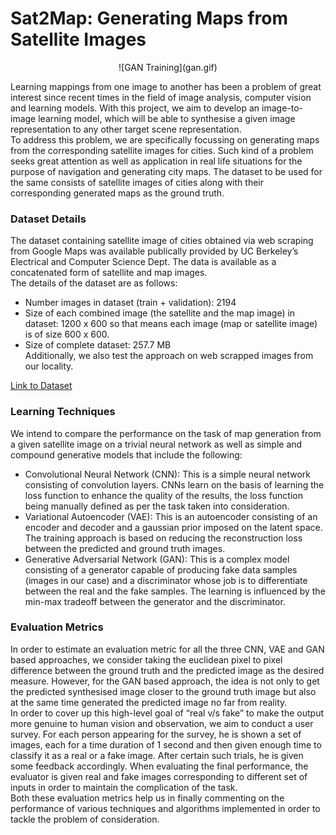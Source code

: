 # Sat2Map: Generating Maps from Satellite Images

<center>
![GAN Training](gan.gif)
</center>

Learning mappings from one image to another has been a problem of great interest since recent times in the field of image analysis, computer vision and learning models. With this project, we aim to develop an image-to-image learning model, which will be able to synthesise a given image representation to any other target scene representation.  <br>
To address this problem, we are specifically focussing on generating maps from the corresponding satellite images for cities. Such kind of a problem seeks great attention as well as application in real life situations for the purpose of navigation and generating city maps. The dataset to be used for the same consists of satellite images of cities along with their corresponding generated maps as the ground truth. 

### Dataset Details 
The dataset containing satellite image of cities obtained via web scraping from Google Maps was available publically provided by UC Berkeley’s Electrical and Computer Science Dept. The data is available as a concatenated form of satellite and map images. <br>
The details of the dataset are as follows: 
* Number images in dataset (train + validation): 2194 
* Size of each combined image (the satellite and the map image) in dataset: 1200 x 600 so that means each image (map or satellite image) is of size 600 x 600. 
* Size of complete dataset: 257.7 MB <br>
Additionally, we also test the approach on web scrapped images from our locality.

<a href="http://efrosgans.eecs.berkeley.edu/pix2pix/datasets/">Link to Dataset</a>

### Learning Techniques 
We intend to compare the performance on the task of map generation from a given satellite image on a trivial neural network as well as simple and compound generative models that include the following: 
* Convolutional Neural Network (CNN): This is a simple neural network consisting of convolution layers. CNNs learn on the basis of learning the loss function to enhance the quality of the results, the loss function being manually defined as per the task taken into consideration. 
* Variational Autoencoder (VAE): This is an autoencoder consisting of an encoder and decoder and a gaussian prior imposed on the latent space. The training approach is based on reducing the reconstruction loss between the predicted and ground truth images. 
* Generative Adversarial Network (GAN): This is a complex model consisting of a generator capable of producing fake data samples (images in our case) and a discriminator whose job is to differentiate between the real and the fake samples. The learning is influenced by the min-max tradeoff between the generator and the discriminator. 

### Evaluation Metrics 
In order to estimate an evaluation metric for all the three CNN, VAE and GAN based approaches, we consider taking the euclidean pixel to pixel difference between the ground truth and the predicted image as the desired measure. However, for the GAN based approach, the idea is not only to get the predicted synthesised image closer to the ground truth image but also at the same time generated the predicted image no far from reality. 
<br>
In order to cover up this high-level goal of “real v/s fake” to make the output more genuine to human vision and observation, we aim to conduct a user survey. For each person appearing for the survey, he is shown a set of images, each for a time duration of 1 second and then given enough time to classify it as a real or a fake image. After certain such trials, he is given some feedback accordingly. When evaluating the final performance, the evaluator is given real and fake images corresponding to different set of inputs in order to maintain the complication of the task.
<br>
Both these evaluation metrics help us in finally commenting on the performance of various techniques and algorithms implemented in order to tackle the problem of consideration.

